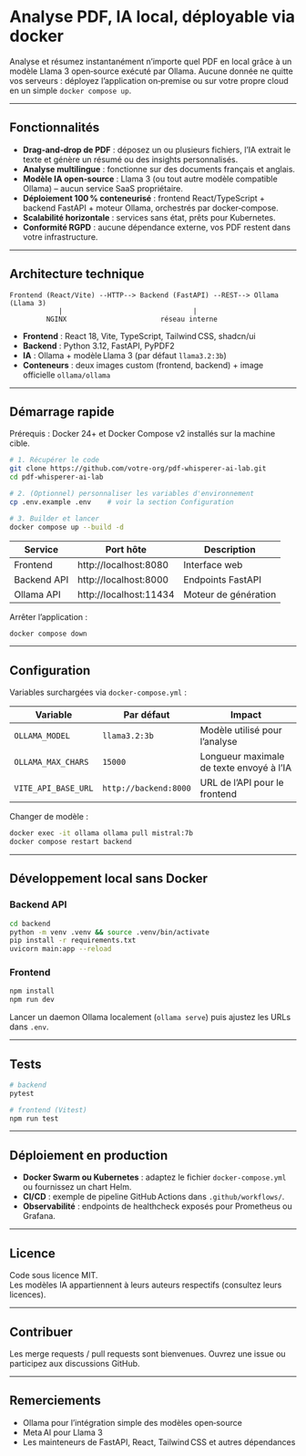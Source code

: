 # Analyse PDF, IA local, déployable via docker

Analyse et résumez instantanément n’importe quel PDF en local grâce à un modèle Llama 3 open‑source exécuté par Ollama. Aucune donnée ne quitte vos serveurs : déployez l’application on‑premise ou sur votre propre cloud en un simple `docker compose up`.

---

## Fonctionnalités

* **Drag‑and‑drop de PDF** : déposez un ou plusieurs fichiers, l’IA extrait le texte et génère un résumé ou des insights personnalisés.  
* **Analyse multilingue** : fonctionne sur des documents français et anglais.  
* **Modèle IA open‑source** : Llama 3 (ou tout autre modèle compatible Ollama) – aucun service SaaS propriétaire.  
* **Déploiement 100 % conteneurisé** : frontend React/TypeScript + backend FastAPI + moteur Ollama, orchestrés par docker‑compose.  
* **Scalabilité horizontale** : services sans état, prêts pour Kubernetes.  
* **Conformité RGPD** : aucune dépendance externe, vos PDF restent dans votre infrastructure.

---

## Architecture technique

```
Frontend (React/Vite) --HTTP--> Backend (FastAPI) --REST--> Ollama (Llama 3)
            |                                |
         NGINX                       réseau interne
```

* **Frontend** : React 18, Vite, TypeScript, Tailwind CSS, shadcn/ui  
* **Backend** : Python 3.12, FastAPI, PyPDF2  
* **IA** : Ollama + modèle Llama 3 (par défaut `llama3.2:3b`)  
* **Conteneurs** : deux images custom (frontend, backend) + image officielle `ollama/ollama`

---

## Démarrage rapide

Prérequis : Docker 24+ et Docker Compose v2 installés sur la machine cible.

```bash
# 1. Récupérer le code
git clone https://github.com/votre-org/pdf-whisperer-ai-lab.git
cd pdf-whisperer-ai-lab

# 2. (Optionnel) personnaliser les variables d'environnement
cp .env.example .env    # voir la section Configuration

# 3. Builder et lancer
docker compose up --build -d
```

| Service      | Port hôte               | Description        |
|--------------|-------------------------|--------------------|
| Frontend     | http://localhost:8080   | Interface web      |
| Backend API  | http://localhost:8000   | Endpoints FastAPI  |
| Ollama API   | http://localhost:11434  | Moteur de génération |

Arrêter l’application :

```bash
docker compose down
```

---

## Configuration

Variables surchargées via `docker-compose.yml` :

| Variable            | Par défaut     | Impact                                           |
|---------------------|----------------|--------------------------------------------------|
| `OLLAMA_MODEL`      | `llama3.2:3b`  | Modèle utilisé pour l’analyse                    |
| `OLLAMA_MAX_CHARS`  | `15000`        | Longueur maximale de texte envoyé à l’IA         |
| `VITE_API_BASE_URL` | `http://backend:8000` | URL de l’API pour le frontend           |

Changer de modèle :

```bash
docker exec -it ollama ollama pull mistral:7b
docker compose restart backend
```

---

## Développement local sans Docker

### Backend API

```bash
cd backend
python -m venv .venv && source .venv/bin/activate
pip install -r requirements.txt
uvicorn main:app --reload
```

### Frontend

```bash
npm install
npm run dev
```

Lancer un daemon Ollama localement (`ollama serve`) puis ajustez les URLs dans `.env`.

---

## Tests

```bash
# backend
pytest

# frontend (Vitest)
npm run test
```

---

## Déploiement en production

* **Docker Swarm ou Kubernetes** : adaptez le fichier `docker-compose.yml` ou fournissez un chart Helm.  
* **CI/CD** : exemple de pipeline GitHub Actions dans `.github/workflows/`.  
* **Observabilité** : endpoints de healthcheck exposés pour Prometheus ou Grafana.

---

## Licence

Code sous licence MIT.  
Les modèles IA appartiennent à leurs auteurs respectifs (consultez leurs licences).

---

## Contribuer

Les merge requests / pull requests sont bienvenues. Ouvrez une issue ou participez aux discussions GitHub.

---

## Remerciements

* Ollama pour l’intégration simple des modèles open‑source  
* Meta AI pour Llama 3  
* Les mainteneurs de FastAPI, React, Tailwind CSS et autres dépendances
